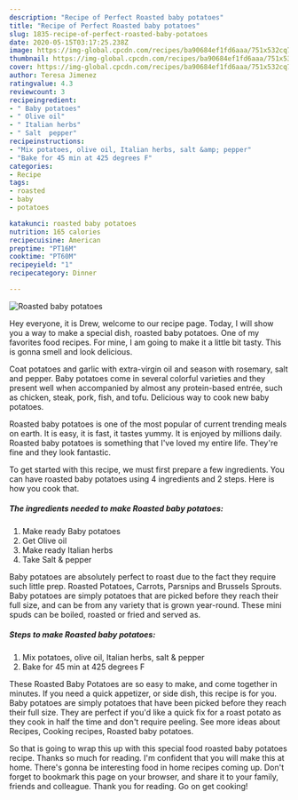 ```yaml
---
description: "Recipe of Perfect Roasted baby potatoes"
title: "Recipe of Perfect Roasted baby potatoes"
slug: 1835-recipe-of-perfect-roasted-baby-potatoes
date: 2020-05-15T03:17:25.238Z
image: https://img-global.cpcdn.com/recipes/ba90684ef1fd6aaa/751x532cq70/roasted-baby-potatoes-recipe-main-photo.jpg
thumbnail: https://img-global.cpcdn.com/recipes/ba90684ef1fd6aaa/751x532cq70/roasted-baby-potatoes-recipe-main-photo.jpg
cover: https://img-global.cpcdn.com/recipes/ba90684ef1fd6aaa/751x532cq70/roasted-baby-potatoes-recipe-main-photo.jpg
author: Teresa Jimenez
ratingvalue: 4.3
reviewcount: 3
recipeingredient:
- " Baby potatoes"
- " Olive oil"
- " Italian herbs"
- " Salt  pepper"
recipeinstructions:
- "Mix potatoes, olive oil, Italian herbs, salt &amp; pepper"
- "Bake for 45 min at 425 degrees F"
categories:
- Recipe
tags:
- roasted
- baby
- potatoes

katakunci: roasted baby potatoes 
nutrition: 165 calories
recipecuisine: American
preptime: "PT16M"
cooktime: "PT60M"
recipeyield: "1"
recipecategory: Dinner

---
```



![Roasted baby potatoes](https://img-global.cpcdn.com/recipes/ba90684ef1fd6aaa/751x532cq70/roasted-baby-potatoes-recipe-main-photo.jpg)

Hey everyone, it is Drew, welcome to our recipe page. Today, I will show you a way to make a special dish, roasted baby potatoes. One of my favorites food recipes. For mine, I am going to make it a little bit tasty. This is gonna smell and look delicious.

Coat potatoes and garlic with extra-virgin oil and season with rosemary, salt and pepper. Baby potatoes come in several colorful varieties and they present well when accompanied by almost any protein-based entrée, such as chicken, steak, pork, fish, and tofu. Delicious way to cook new baby potatoes.

Roasted baby potatoes is one of the most popular of current trending meals on earth. It is easy, it is fast, it tastes yummy. It is enjoyed by millions daily. Roasted baby potatoes is something that I've loved my entire life. They're fine and they look fantastic.


To get started with this recipe, we must first prepare a few ingredients. You can have roasted baby potatoes using 4 ingredients and 2 steps. Here is how you cook that.

<!--inarticleads1-->

##### The ingredients needed to make Roasted baby potatoes:

1. Make ready  Baby potatoes
1. Get  Olive oil
1. Make ready  Italian herbs
1. Take  Salt &amp; pepper


Baby potatoes are absolutely perfect to roast due to the fact they require such little prep. Roasted Potatoes, Carrots, Parsnips and Brussels Sprouts. Baby potatoes are simply potatoes that are picked before they reach their full size, and can be from any variety that is grown year-round. These mini spuds can be boiled, roasted or fried and served as. 

<!--inarticleads2-->

##### Steps to make Roasted baby potatoes:

1. Mix potatoes, olive oil, Italian herbs, salt &amp; pepper
1. Bake for 45 min at 425 degrees F


These Roasted Baby Potatoes are so easy to make, and come together in minutes. If you need a quick appetizer, or side dish, this recipe is for you. Baby potatoes are simply potatoes that have been picked before they reach their full size. They are perfect if you&#39;d like a quick fix for a roast potato as they cook in half the time and don&#39;t require peeling. See more ideas about Recipes, Cooking recipes, Roasted baby potatoes. 

So that is going to wrap this up with this special food roasted baby potatoes recipe. Thanks so much for reading. I'm confident that you will make this at home. There's gonna be interesting food in home recipes coming up. Don't forget to bookmark this page on your browser, and share it to your family, friends and colleague. Thank you for reading. Go on get cooking!
